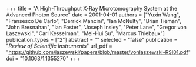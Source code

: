 +++
title = "A High-Throughput X-Ray Microtomography System at the Advanced Photon Source"
date = 2001-04-01
authors = ["Yuxin Wang", "Fransesco De Carlo", "Derrick Mancini", "Ian McNulty", "Brian Tieman", "John Bresnahan", "Ian Foster", "Joseph Insley", "Peter Lane", "Gregor von Laszewski", "Carl Kesselman", "Mei-Hui Su", "Marcus Thiebaux"]
publication_types = ["2"]
abstract = ""
selected = "false"
publication = "*Review of Scientific Instruments*"
url_pdf = "https://github.com/laszewski/papers/blob/master/vonlaszewski-RSI01.pdf"
doi = "10.1063/1.1355270"
+++

